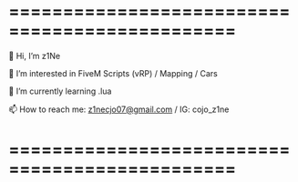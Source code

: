 ===============================================
===============================================
                                      
 👋 Hi, I’m z1Ne
 
 👀 I’m interested in FiveM Scripts (vRP) / Mapping / Cars
 
 🌱 I’m currently learning .lua
 
 📫 How to reach me: z1necjo07@gmail.com / IG: cojo_z1ne

===============================================
===============================================
